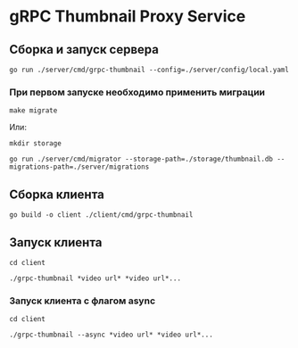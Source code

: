 # gRPC Thumbnail Proxy Service
## Сборка и запуск сервера
`go run ./server/cmd/grpc-thumbnail --config=./server/config/local.yaml`
### При первом запуске необходимо применить миграции
`make migrate`

Или:

`mkdir storage`

`go run ./server/cmd/migrator --storage-path=./storage/thumbnail.db --migrations-path=./server/migrations`


## Сборка клиента
`go build -o client ./client/cmd/grpc-thumbnail`
## Запуск клиента
`cd client`

`./grpc-thumbnail *video url* *video url*...`
### Запуск клиента с флагом async
`cd client`

`./grpc-thumbnail --async *video url* *video url*...`
